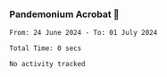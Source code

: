 ### Pandemonium Acrobat 🤸

<!--START_SECTION:waka-->

```all_time
From: 24 June 2024 - To: 01 July 2024

Total Time: 0 secs

No activity tracked
```

<!--END_SECTION:waka-->
